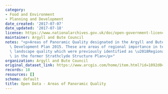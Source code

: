 ```yaml
---
category:
- Food and Environment
- Planning and Development
date_created: '2017-07-07'
date_updated: '2017-07-18'
license: https://www.nationalarchives.gov.uk/doc/open-government-licence/version/3/
maintainer: Argyll and Bute Council
notes: "<p>Areas of Panoramic Quality designated in the Argyll and Bute adopted Local\
  \ Development Plan 2015. These are areas of regional importance in terms of their\
  \ landscape quality which were previously identified as \u2018Regional Scenic Areas\u2019\
  \ in the former Strathclyde Structure Plan</p>"
organization: Argyll and Bute Council
original_dataset_link: https://www.arcgis.com/home/item.html?id=1092d04288f3497bbe84eefb62dbb923
records: 18
resources: []
schema: default
title: Open Data - Areas of Panoramic Quality
---
```

